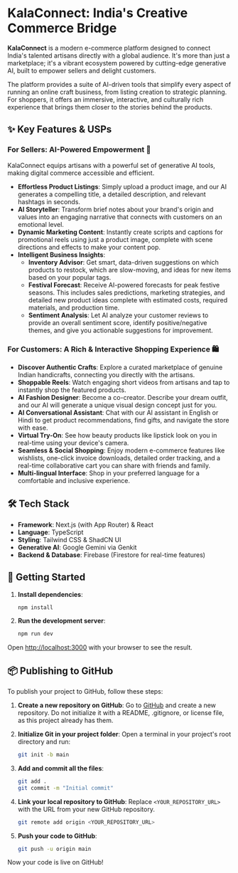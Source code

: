 # KalaConnect: India's Creative Commerce Bridge

**KalaConnect** is a modern e-commerce platform designed to connect India's talented artisans directly with a global audience. It's more than just a marketplace; it's a vibrant ecosystem powered by cutting-edge generative AI, built to empower sellers and delight customers.

The platform provides a suite of AI-driven tools that simplify every aspect of running an online craft business, from listing creation to strategic planning. For shoppers, it offers an immersive, interactive, and culturally rich experience that brings them closer to the stories behind the products.

## ✨ Key Features & USPs

### For Sellers: AI-Powered Empowerment 🚀

KalaConnect equips artisans with a powerful set of generative AI tools, making digital commerce accessible and efficient.

-   **Effortless Product Listings**: Simply upload a product image, and our AI generates a compelling title, a detailed description, and relevant hashtags in seconds.
-   **AI Storyteller**: Transform brief notes about your brand's origin and values into an engaging narrative that connects with customers on an emotional level.
-   **Dynamic Marketing Content**: Instantly create scripts and captions for promotional reels using just a product image, complete with scene directions and effects to make your content pop.
-   **Intelligent Business Insights**:
    -   **Inventory Advisor**: Get smart, data-driven suggestions on which products to restock, which are slow-moving, and ideas for new items based on your popular tags.
    -   **Festival Forecast**: Receive AI-powered forecasts for peak festive seasons. This includes sales predictions, marketing strategies, and detailed new product ideas complete with estimated costs, required materials, and production time.
    -   **Sentiment Analysis**: Let AI analyze your customer reviews to provide an overall sentiment score, identify positive/negative themes, and give you actionable suggestions for improvement.

### For Customers: A Rich & Interactive Shopping Experience 🛍️

-   **Discover Authentic Crafts**: Explore a curated marketplace of genuine Indian handicrafts, connecting you directly with the artisans.
-   **Shoppable Reels**: Watch engaging short videos from artisans and tap to instantly shop the featured products.
-   **AI Fashion Designer**: Become a co-creator. Describe your dream outfit, and our AI will generate a unique visual design concept just for you.
-   **AI Conversational Assistant**: Chat with our AI assistant in English or Hindi to get product recommendations, find gifts, and navigate the store with ease.
-   **Virtual Try-On**: See how beauty products like lipstick look on you in real-time using your device's camera.
-   **Seamless & Social Shopping**: Enjoy modern e-commerce features like wishlists, one-click invoice downloads, detailed order tracking, and a real-time collaborative cart you can share with friends and family.
-   **Multi-lingual Interface**: Shop in your preferred language for a comfortable and inclusive experience.

## 🛠️ Tech Stack

-   **Framework**: Next.js (with App Router) & React
-   **Language**: TypeScript
-   **Styling**: Tailwind CSS & ShadCN UI
-   **Generative AI**: Google Gemini via Genkit
-   **Backend & Database**: Firebase (Firestore for real-time features)

## 🚀 Getting Started

1.  **Install dependencies**:
    ```bash
    npm install
    ```
2.  **Run the development server**:
    ```bash
    npm run dev
    ```

Open [http://localhost:3000](http://localhost:3000) with your browser to see the result.

## 📦 Publishing to GitHub

To publish your project to GitHub, follow these steps:

1.  **Create a new repository on GitHub**: Go to [GitHub](https://github.com/new) and create a new repository. Do not initialize it with a README, .gitignore, or license file, as this project already has them.

2.  **Initialize Git in your project folder**: Open a terminal in your project's root directory and run:
    ```bash
    git init -b main
    ```

3.  **Add and commit all the files**:
    ```bash
    git add .
    git commit -m "Initial commit"
    ```

4.  **Link your local repository to GitHub**: Replace `<YOUR_REPOSITORY_URL>` with the URL from your new GitHub repository.
    ```bash
    git remote add origin <YOUR_REPOSITORY_URL>
    ```

5.  **Push your code to GitHub**:
    ```bash
    git push -u origin main
    ```

Now your code is live on GitHub!
